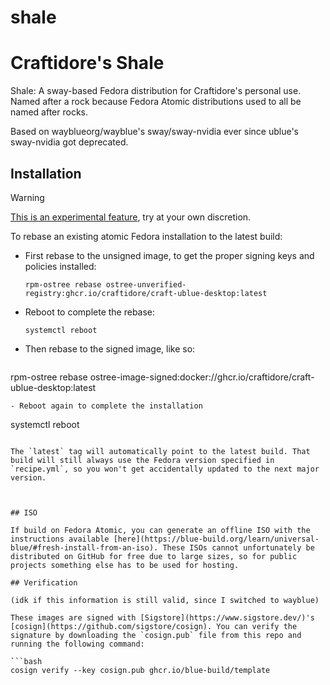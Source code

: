 # shale

# Craftidore's Shale

Shale: A sway-based Fedora distribution for Craftidore's personal use. Named after a rock because Fedora Atomic distributions used to all be named after rocks.

Based on wayblueorg/wayblue's sway/sway-nvidia ever since ublue's sway-nvidia got deprecated.

## Installation

> [!WARNING]  
> [This is an experimental feature](https://www.fedoraproject.org/wiki/Changes/OstreeNativeContainerStable), try at your own discretion.

To rebase an existing atomic Fedora installation to the latest build:

- First rebase to the unsigned image, to get the proper signing keys and policies installed:
  ```
  rpm-ostree rebase ostree-unverified-registry:ghcr.io/craftidore/craft-ublue-desktop:latest
  ```
- Reboot to complete the rebase:
  ```
  systemctl reboot
  ```
- Then rebase to the signed image, like so:
  ```
rpm-ostree rebase
ostree-image-signed:docker://ghcr.io/craftidore/craft-ublue-desktop:latest
  ```
- Reboot again to complete the installation
  ```
  systemctl reboot
  ```

The `latest` tag will automatically point to the latest build. That build will still always use the Fedora version specified in `recipe.yml`, so you won't get accidentally updated to the next major version.



## ISO

If build on Fedora Atomic, you can generate an offline ISO with the instructions available [here](https://blue-build.org/learn/universal-blue/#fresh-install-from-an-iso). These ISOs cannot unfortunately be distributed on GitHub for free due to large sizes, so for public projects something else has to be used for hosting.

## Verification

(idk if this information is still valid, since I switched to wayblue)

These images are signed with [Sigstore](https://www.sigstore.dev/)'s [cosign](https://github.com/sigstore/cosign). You can verify the signature by downloading the `cosign.pub` file from this repo and running the following command:

```bash
cosign verify --key cosign.pub ghcr.io/blue-build/template
```
